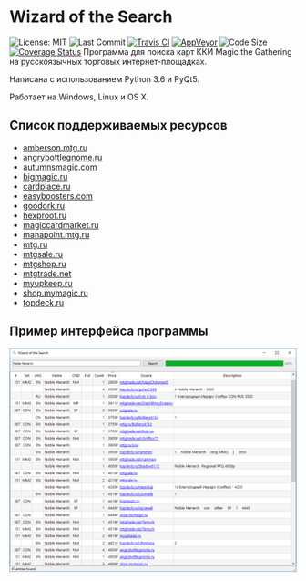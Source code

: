 # Wizard of the Search 

![License: MIT](https://img.shields.io/github/license/refaim/wots.svg)
![Last Commit](https://img.shields.io/github/last-commit/refaim/wots.svg)
[![Travis CI](https://travis-ci.org/refaim/wots.svg?branch=master)](https://travis-ci.org/refaim/wots)
[![AppVeyor](https://ci.appveyor.com/api/projects/status/ifvfy7vy8kru9if8?svg=true)](https://ci.appveyor.com/project/refaim/wots)
![Code Size](https://img.shields.io/github/languages/code-size/refaim/wots.svg)
[![Coverage Status](https://coveralls.io/repos/github/refaim/wots/badge.svg)](https://coveralls.io/github/refaim/wots)
Программа для поиска карт ККИ Magic the Gathering на русскоязычных торговых интернет-площадках.

Написана с использованием Python 3.6 и PyQt5.

Работает на Windows, Linux и OS X.

## Список поддерживаемых ресурсов
- [amberson.mtg.ru](http://amberson.mtg.ru/)
- [angrybottlegnome.ru](http://angrybottlegnome.ru/)
- [autumnsmagic.com](https://autumnsmagic.com/)
- [bigmagic.ru](http://bigmagic.ru/)
- [cardplace.ru](https://www.cardplace.ru/)
- [easyboosters.com](https://easyboosters.com/)
- [goodork.ru](https://goodork.ru/)
- [hexproof.ru](https://hexproof.ru/)
- [magiccardmarket.ru](http://magiccardmarket.ru/)
- [manapoint.mtg.ru](http://manapoint.mtg.ru/)
- [mtg.ru](http://www.mtg.ru/exchange/)
- [mtgsale.ru](https://mtgsale.ru/)
- [mtgshop.ru](http://mtgshop.ru/)
- [mtgtrade.net](http://mtgtrade.net/)
- [myupkeep.ru](http://myupkeep.ru/)
- [shop.mymagic.ru](https://shop.mymagic.ru/)
- [topdeck.ru](https://topdeck.ru/apps/toptrade/singles/search)

## Пример интерфейса программы
![Пример интерфейса](screenshot01.png)
